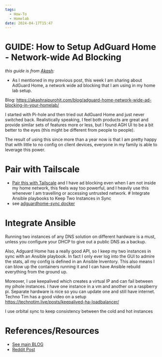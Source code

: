 ```yaml
---
tags:
  - How-To
  - Homelab
date: 2024-04-17T15:47
---
```

<!-- 2024-04-17-1547 (April 17, 2024 03:47:00 PM) -->

# GUIDE: How to Setup AdGuard Home - Network-wide Ad Blocking

*this guide is from [Akash](https://akashrajpurohit.com):*
- As I mentioned in my previous post, this week I am sharing about AdGuard Home, a network wide ad blocking that I am using in my home lab setup.

Blog: https://akashrajpurohit.com/blog/adguard-home-network-wide-ad-blocking-in-your-homelab/

I started with Pi-hole and then tried out AdGuard Home and just never switched back. Realistically speaking, I feel both products are great and provide similar sets of features more or less, but I found AGH UI to be a bit better to the eyes (this might be different from people to people).

The result of using this since more than a year now is that I am pretty happy that with little to no config on client devices, everyone in my family is able to leverage this power. 

# Pair with Tailscale
- [Pair this with Tailscale](https://akashrajpurohit.com/blog/adguard-home-tailscale-erase-ads-on-the-go/) and I have ad blocking even when I am not inside my home network, this feels way too powerful, and I heavily use this whenever I am travelling or accessing untrusted network. # Integrate Ansible playbooks to Keep Two Instances in Sync
- see [adguardhome-sync docker](https://github.com/bakito/adguardhome-sync)

# Integrate Ansible
Running two instances of any DNS solution on different hardware is a must, unless you configure your DHCP to give out a public DNS as a backup.

Also, Adguard Home has a really good API, so I keep my two instances in sync with an Ansible playbook. In fact I only ever log into the GUI to admire the stats, all my config is defined in an Ansible Inventory. This also means I can blow up the containers running it and I can have Ansible rebuild everything from the ground up.

Moreover, I use keepalived which creates a virtual IP and can fail between my pihole instances. I have one instance in a vm and another on a raspberry pi. Separate hardware is nice so you can update one and still have internet. Techno Tim has a good video on a setup https://technotim.live/posts/keepalived-ha-loadbalancer/

I use orbital sync to keep consistency between the cold and hot instances

# References/Resources
- [See main BLOG](https://akashrajpurohit.com/blog/adguard-home-network-wide-ad-blocking-in-your-homelab/)
- [Reddit Post](https://www.reddit.com/r/selfhosted/comments/1btx890/guide_adguard_home_network_wide_ad_blocking_in/?share_id=CG2oV77F6N3pJWt6OY8LB&utm_content=1&utm_medium=android_app&utm_name=androidcss&utm_source=share&utm_term=5)
